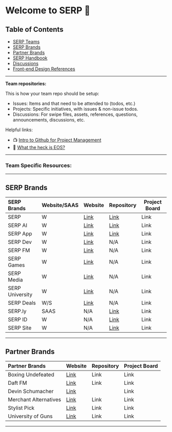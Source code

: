 # Welcome to SERP 🙌

## Table of Contents

- [SERP Teams](#serp-team)
- [SERP Brands](#serp-brands)
- [Partner Brands](#partner-brands)
- [SERP Handbook](https://github.com/serpcompany/serp/handbook)
- [Discussions](https://github.com/orgs/serpcompany/discussions/)
- [Front-end Design References](https://github.com/orgs/serpcompany/discussions/categories/swipe-files-frontend)

***

**Team repositories:**

This is how your team repo should be setup:

- Issues: Items and that need to be attended to (todos, etc.)
- Projects: Specific initiatives, with issues & non-issue todos.
- Discussions: For swipe files, assets, references, questions, announcements, discussions, etc.

Helpful links: 

- 📺 [Intro to Github for Project Management](https://youtu.be/Dr9LlJBth_c)
- 📕 [What the heck is EOS?
](https://drive.google.com/file/d/1pJgDFLfal86mItDc0fo5cEMe8f4Hi5HD/view?usp=sharing)

***

### Team Specific Resources:


***

## SERP Brands

| SERP Brands          | Website/SAAS | Website       | Repository       | Project Board |
| :-------------- | ---- | ------------- | ---------------- | ------------- |
| SERP           | W | [Link](https://serp.co/) | [Link](https://github.com/serpcompany/serp.co) | Link |
| SERP AI        | W | [Link](https://serp.ai/) | [Link](https://github.com/serpcompany/serp.ai) | Link |
| SERP App       | W | [Link](https://serp.app/) | [Link](https://github.com/serpcompany/serp-app) | Link |
| SERP Dev       | W | [Link](https://serp.dev) | N/A | Link |
| SERP FM       | W | [Link](https://serp.fm) | N/A | Link |
| SERP Games     | W | [Link](https://serp.games/) | N/A | Link |
| SERP Media     | W | [Link](https://serp.media) | N/A | Link |
| SERP University| W | [Link](https://serpuniversity) | N/A | Link |
| SERP Deals| W/S | [Link](https://serp.deals) | N/A | Link |
| SERP.ly        | SAAS | N/A | [Link](https://github.com/serpcompany/serp.ly) | Link |
| SERP ID       | W | N/A | [Link](https://github.com/serpcompany/serp.bio) | Link |
| SERP Site       | W | N/A | [Link](https://github.com/serpcompany/serp.site) | Link |


***

## Partner Brands

| Partner Brands          | Website                                | Repository | Project Board |
| :----------------------- | -------------------------------------- | -----------| ------------- |
| Boxing Undefeated       | [Link](http://boxingundefeated.com/)   | Link       | Link          |
| Daft FM                 | [Link](https://daft.fm/)               | Link       | Link          |
| Devin Schumacher        | [Link](https://devinschumacher.com) |  | Link       | Link         |
| Merchant Alternatives   | [Link](https://merchantalternatives.com/) | Link | Link |
| Stylist Pick            | [Link](https://stylistpick.com/)       | Link       | Link          |
| University of Guns      | [Link](https://universityofguns.com/)  | Link       | Link          |


***
  



